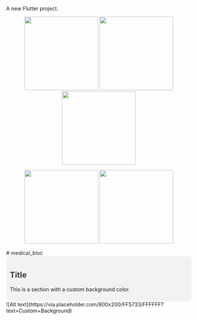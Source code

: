 
A new Flutter project.
<p align="center">
  <img src="https://github.com/user-attachments/assets/40be1056-abb9-4811-9886-3af78b90643e" width="200" />
  <img src="https://github.com/user-attachments/assets/e8de5382-1f71-4926-93c1-eab8a45bc671" width="200" />
  <img src="https://github.com/user-attachments/assets/88621823-ec8e-4b90-bb0e-f15d50b3f976" width="200" />
</p>
<p align="center">
  <img src="https://github.com/user-attachments/assets/c89ca6cb-2bcc-4c9e-818f-c4a427e023c4" width="200" />
  <img src="https://github.com/user-attachments/assets/6ef3e346-930c-47df-9fb1-d09f63f98b0b" width="200" />
</p>
# medical_bloc
<div style="background-color: #f2f2f2; padding: 10px; border-radius: 10px;">
  <h2 style="color: #333;">Title</h2>
  <p>This is a section with a custom background color.</p>
</div>
![Alt text](https://via.placeholder.com/800x200/FF5733/FFFFFF?text=Custom+Background)
